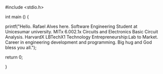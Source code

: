 #include <stdio.h>

int main ()
{

printf("Hello. Rafael Alves here. Software Engineering Student at Unicesumar university. MITx 6.002.1x Circuits and Electronics Basic Circuit Analysis. HarvardX LBTechX1 Technology Entrepreneurship:Lab to Market. Career in engineering development and programming. Big hug and God bless you all.");

return 0;

}
